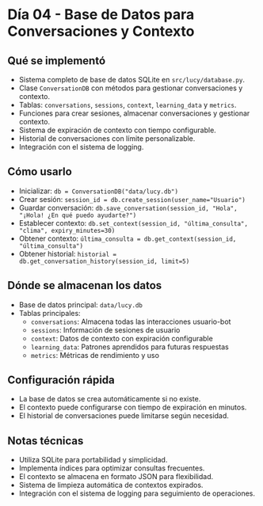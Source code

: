 # Día 04 - Base de Datos para Conversaciones y Contexto

## Qué se implementó
- Sistema completo de base de datos SQLite en `src/lucy/database.py`.
- Clase `ConversationDB` con métodos para gestionar conversaciones y contexto.
- Tablas: `conversations`, `sessions`, `context`, `learning_data` y `metrics`.
- Funciones para crear sesiones, almacenar conversaciones y gestionar contexto.
- Sistema de expiración de contexto con tiempo configurable.
- Historial de conversaciones con límite personalizable.
- Integración con el sistema de logging.

## Cómo usarlo
- Inicializar: `db = ConversationDB("data/lucy.db")`
- Crear sesión: `session_id = db.create_session(user_name="Usuario")`
- Guardar conversación: `db.save_conversation(session_id, "Hola", "¡Hola! ¿En qué puedo ayudarte?")`
- Establecer contexto: `db.set_context(session_id, "última_consulta", "clima", expiry_minutes=30)`
- Obtener contexto: `última_consulta = db.get_context(session_id, "última_consulta")`
- Obtener historial: `historial = db.get_conversation_history(session_id, limit=5)`

## Dónde se almacenan los datos
- Base de datos principal: `data/lucy.db`
- Tablas principales:
  - `conversations`: Almacena todas las interacciones usuario-bot
  - `sessions`: Información de sesiones de usuario
  - `context`: Datos de contexto con expiración configurable
  - `learning_data`: Patrones aprendidos para futuras respuestas
  - `metrics`: Métricas de rendimiento y uso

## Configuración rápida
- La base de datos se crea automáticamente si no existe.
- El contexto puede configurarse con tiempo de expiración en minutos.
- El historial de conversaciones puede limitarse según necesidad.

## Notas técnicas
- Utiliza SQLite para portabilidad y simplicidad.
- Implementa índices para optimizar consultas frecuentes.
- El contexto se almacena en formato JSON para flexibilidad.
- Sistema de limpieza automática de contextos expirados.
- Integración con el sistema de logging para seguimiento de operaciones.